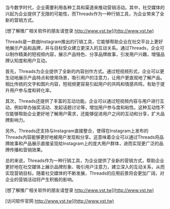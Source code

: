 当今数字时代，企业需要利用各种工具和渠道来推动营销活动。其中，社交媒体的兴起为企业提供了无限的可能性，而Threads作为一种行销工具，为企业带来了全新的营销方式。

[想了解推广相关软件的朋友请登录 http://www.vst.tw](http://www.vst.tw)

Threads是一款由Instagram推出的行销工具，它能够帮助企业在社交平台上更好地展示产品和品牌，并与目标受众建立更深入的互动关系。通过Threads，企业可以制作精美的短视频内容，展示产品特色、分享品牌故事，引发用户兴趣，增强品牌认知度和用户互动。

首先，Threads为企业提供了全新的内容创作方式。通过短视频形式，企业可以更生动地展示产品特点和使用场景，吸引用户的注意力，让用户更直观地了解产品。相比传统的文字和图片内容，短视频更容易引起用户的共鸣和情感共鸣，有助于提升用户参与度和转化率。

其次，Threads还提供了丰富的互动功能。企业可以通过短视频内容与用户进行互动，例如举办抽奖活动、发起话题讨论等，增加用户参与度和粘性。这种互动性不仅能够帮助企业更好地了解用户需求，还能够促进用户之间的互动和分享，扩大品牌影响力。

另外，Threads还支持与Instagram直接整合，使得在Instagram上发布的Threads内容能够更好地被用户发现和分享。这意味着企业可以通过Threads将品牌故事和产品展示直接呈现给Instagram上的庞大用户群体，进而实现更广泛的品牌传播和营销效果。

总的来说，Threads作为一种行销工具，为企业提供了全新的营销方式，帮助企业更好地在社交媒体上展示品牌形象、吸引用户注意力，建立深入的互动关系，从而实现营销目标。随着社交媒体的不断发展，Threads的应用前景将会更加广阔，对企业的营销活动将产生积极的影响。

[想了解推广相关软件的朋友请登录 http://www.vst.tw](http://www.vst.tw)


[访问软件官网 http://www.vst.tw](http://www.vst.tw)
